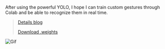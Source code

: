 After using the powerful YOLO, I hope I can train custom gestures through Colab and be able to recognize them in real time. 

> [Details blog](https://www.notion.so/Object-Detection-d438dcbcb0ef46fa87cd5dc365c19102)
>
> [Download .weights](https://github.com/KhalilHsu/CCI_YOLO_Object_Detection/blob/main/README.md)

![Gif](https://github.com/KhalilHsu/CCI_learn_openCV/blob/main/pic/ezgif-2-d475f29c76bc.gif)

